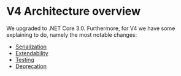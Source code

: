 # V4 Architecture overview

We upgraded to .NET Core 3.0. Furthermore, for V4 we have some explaining to do, namely the most notable changes:

- [Serialization](./content/serialization.md)
- [Extendability](./content/extendability.md)
- [Testing](./content/testing.md) 
- [Deprecation](./content/deprecation.md)
